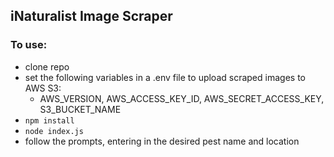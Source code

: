 ## iNaturalist Image Scraper

### To use:
* clone repo
* set the following variables in a .env file to upload scraped images to AWS S3:
  * AWS_VERSION, AWS_ACCESS_KEY_ID, AWS_SECRET_ACCESS_KEY, S3_BUCKET_NAME
* `npm install`
* `node index.js`
* follow the prompts, entering in the desired pest name and location
